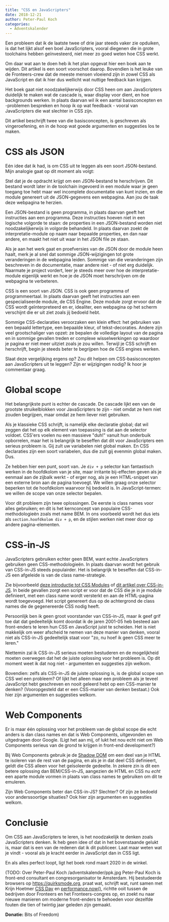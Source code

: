 ```yaml
---
title: "CSS en JavaScripters"
date: 2018-12-21
author: Peter-Paul Koch
categories: 
  - Adventskalender
---
```

Een probleem dat ik de laatste twee of drie jaar steeds vaker zie opduiken, is dat het lijkt alsof een boel JavaScripters, vooral diegenen die in grote toolchains hebben geïnvesteerd, niet meer zo goed weten hoe CSS werkt.

Om daar wat aan te doen heb ik het plan opgevat hier een boek aan te wijden. Dit artikel is een soort voorschot daarop. Bovendien is het leuke van de Fronteers-crew dat de meeste mensen vloeiend zijn in zowel CSS als JavaScript en dat ik hier dus wellicht wat nuttige feedback kan krijgen.

Het boek gaat niet noodzakelijkerwijs door CSS heen om aan JavaScripters duidelijk te maken wat de cascade is, waar display voor dient, en hoe backgrounds werken. In plaats daarvan wil ik een aantal basisconcepten en -problemen bespreken en hoop ik op wat feedback - vooral van JavaScripters die wat slechter in CSS zijn.

Dit artikel beschrijft twee van die basisconcepten, is geschreven als vingeroefening, en in de hoop wat goede argumenten en suggesties los te maken.

# CSS als JSON

Eén idee dat ik had, is om CSS uit te leggen als een soort JSON-bestand. Mijn analogie gaat op dit moment als volgt:

Stel dat je de opdracht krijgt om een JSON-bestand te herschrijven. Dit bestand wordt later in de toolchain ingevoerd in een module waar je geen toegang toe hebt maar wel incomplete documentatie van kunt inzien, en die module genereert uit de JSON-gegevens een webpagina. Aan jou de taak deze webpagina te herzien.

Een JSON-bestand is geen programma, in plaats daarvan geeft het instructies aan een programma. Deze instructies hoeven niet in een logische volgorde te staan: de properties in een JSON-bestand worden niet noodzakelijkerwijs in volgorde behandeld. In plaats daarvan zoekt de interpretatie-module op naam naar bepaalde properties, en dan naar andere, en maakt het niet uit waar in het JSON file ze staan.

Als je aan het werk gaat en proefversies van de JSON door de module heen haalt, merk je al snel dat sommige JSON-wijzigingen tot grote veranderingen in de webpagina leiden. Sommige van die veranderingen zijn beschreven in de documentatie, maar andere niet - of niet erg duidelijk. Naarmate je project vordert, leer je steeds meer over hoe de interpretatie-module eigenlijk werkt en hoe je de JSON moet herschrijven om de webpagina te verbeteren.

CSS is een soort van JSON. CSS is ook geen programma of programmeertaal. In plaats daarvan geeft het instructies aan een gespecialiseerde module, de CSS Engine. Deze module zorgt ervoor dat de CSS wordt geīnterpreteerd en er, idealiter, een webpagina op het scherm verschijnt die er uit ziet zoals jij bedoeld hebt.

Sommige CSS-declaraties veroorzaken een klein effect: het gebruiken van een bepaald lettertype, een bepaalde kleur, of tekst-decoraties. Andere zijn veel grootschaliger van opzet: ze bepalen de volledige layout van de pagina en in sommige gevallen treden er complexe wisselwerkingen op waardoor je pagina er niet meer uitziet zoals je zou willen. Terwijl je CSS schrijft en herschrijft, begin je steeds beter te begrijpen hoe de CSS engines werken.

Slaat deze vergelijking ergens op? Zou dit helpen om CSS-basisconcepten aan JavaScripters uit te leggen? Zijn er wijzigingen nodig? Ik hoor je commentaar graag.

# Global scope

Het belangrijkste punt is echter de cascade. De cascade lijkt een van de grootste struikelblokken voor JavaScripters te zijn - niet omdat ze hem niet zouden begrijpen, maar omdat ze hem liever niet gebruiken.

Als je klassieke CSS schrijft, is namelijk elke declaratie global; dat wil zeggen dat het op elk element van toepassing is dat aan de selector voldoet. CSS'ers voelen nu een massieve "duh!" vanuit hun onderbuik opborrelen, maar het is belangrijk te beseffen dat dit voor JavaScripters een serieus probleem is. Gij zult uw variabelen niet global maken. En CSS declaraties zijn een soort variabelen, dus die zult gij evenmin global maken. Dus.

Ze hebben hier een punt, soort van. Je `div + p` selector kan fantastisch werken in de hoofdkolom van je site, maar irritante bij-effecten geven als je eenmaal aan de zijbalk werkt - of erger nog, als je een HTML-snippet van een externe bron aan de pagina toevoegt. We willen graag onze selector beperken tot de hoofdkolom waarvoor hij bedoeld is. In JavaScript-termen: we willen de scope van onze selector bepalen.

Voor dit probleem zijn twee oplossingen. De eerste is class names voor alles gebruiken; en dit is het kernconcept van populaire CSS-methodologieën zoals met name BEM. In ons voorbeeld wordt het dus iets als `section.hoofdkolom div + p`, en de stijlen werken niet meer door op andere pagina-elementen.

# CSS-in-JS

JavaScripters gebruiken echter geen BEM, want echte JavaScripters gebruiken geen CSS-methodologieën. In plaats daarvan wordt het gebruik van CSS-in-JS steeds populairder. Het is belangrijk te beseffen dat CSS-in-JS een afgeleide is van de class name-strategie.

Zie bijvoorbeeld [deze introductie tot CSS Modules](https://css-tricks.com/css-modules-part-1-need/) of [dit artikel over CSS-in-JS](https://hackernoon.com/all-you-need-to-know-about-css-in-js-984a72d48ebc). In beide gevallen zorgt een script er voor dat de CSS die je in je module definieert, met een class name wordt versterkt en aan de HTML-pagina wordt toegevoegd. Het script genereert dus op de achtergrond de class names die de gegenereerde CSS nodig heeft.

Persoonlijk ben ik geen groot voorstander van CSS-in-JS, maar ik geef grif toe dat dat gedeeltelijk komt doordat ik de jaren 2001-05 heb besteed aan front-enders te leren hun CSS en JavaScript juist te scheiden. Het is niet makkelijk om weer afscheid te nemen van deze manier van denken, vooral niet als CSS-in-JS gedeeltelijk staat voor "zo, nu hoef ik geen CSS meer te leren."

Niettemin zal ik CSS-in-JS serieus moeten bestuderen en de mogelijkheid moeten overwegen dat het de juiste oplossing voor het probleem is. Op dit moment weet ik dat nog niet - argumenten en suggesties zijn welkom.

Bovendien: zelfs als CSS-in-JS de juiste oplossing is, is de global scope van CSS wel een probleem? Of lijkt het alleen maar een probleem als je teveel JavaScript hebt geschreven en nooit geleerd hebt op een CSS-manier te denken? (Vooropgesteld dat er een CSS-manier van denken bestaat.) Ook hier zijn argumenten en suggesties welkom.

# Web Components

Er is maar één oplossing voor het probleem van de global scope die echt anders is dan class names en dat is Web Components, uitgevonden en uitgedragen door Google. (Ligt het aan mij, of lukt het nou echt niet om Web Components serieus van de grond te krijgen in front-end development?)

Bij Web Components gebruik je de [Shadow DOM](https://developer.mozilla.org/en-US/docs/Web/Web_Components/Using_shadow_DOM) om een deel van je HTML te isoleren van de rest van de pagina, en als je in dat deel CSS definieert, geldt die CSS alleen voor het geīsoleerde gedeelte. In zekere zin is dit een betere oplossing dan BEM/CSS-in-JS, aangezien de HTML en CSS nu _echt_ een aparte module vormen in plaats van class names te gebruiken om dit te emuleren.

Zijn Web Components beter dan CSS-in-JS? Slechter? Of zijn ze bedoeld voor anderssoortige situaties? Ook hier zijn argumenten en suggesties welkom.

# Conclusie

Om CSS aan JavaScripters te leren, is het noodzakelijk te denken zoals JavaScripters denken. Ik heb geen idee of dat in het bovenstaande gelukt is, maar dat is een van de redenen dat ik dit publiceer. Laat maar weten wat je vindt - vooral als je kracht eerder in JavaScript dan in CSS ligt.

En als alles perfect loopt, ligt het boek rond maart 2020 in de winkel.

(TODO: Over Peter-Paul Koch
/adventskalender/ppk.jpg
Peter-Paul Koch is front-end consultant en congresorganisator te Amsterdam. Hij bestudeerde browsers op https://quirksmode.org, praat wat, schrijft wat, runt samen met Krijn Hoetmer [CSS Day](https://cssday.nl) en [performance.now()](https://perfnow.nl), richtte ooit tussen de bedrijven door Fronteers en het Fronteers-congres op, en zoekt nu naar nieuwe manieren om moderne front-enders te behoeden voor dezelfde fouten die tien of twintig jaar geleden zijn gemaakt.

**Donatie:** Bits of Freedom)
